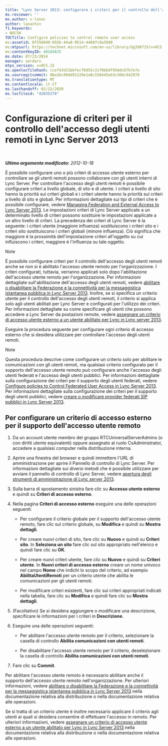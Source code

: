 ```yaml
---
title: "Lync Server 2013: configurare i criteri per il controllo dell'accesso degli utenti remoti"
ms.reviewer: ''
ms.author: v-lanac
author: lanachin
f1.keywords:
- NOCSH
TOCTitle: Configure policies to control remote user access
ms:assetid: 8f556849-692b-44a0-9514-4468fc9a39d0
ms:mtpsurl: https://technet.microsoft.com/en-us/library/Gg398725(v=OCS.15)
ms:contentKeyID: 48184825
ms.date: 07/23/2014
manager: serdars
mtps_version: v=OCS.15
ms.openlocfilehash: ccef43d31b6fecf0d55c31f0b6df958dc67b7e7e
ms.sourcegitcommit: 88a16c09dd91229e1a8c156445eb3c360c942978
ms.translationtype: MT
ms.contentlocale: it-IT
ms.lasthandoff: 02/15/2020
ms.locfileid: "42035278"
---
```

<div data-xmlns="http://www.w3.org/1999/xhtml">

<div class="topic" data-xmlns="http://www.w3.org/1999/xhtml" data-msxsl="urn:schemas-microsoft-com:xslt" data-cs="http://msdn.microsoft.com/">

<div data-asp="http://msdn2.microsoft.com/asp">

# <a name="configure-policies-to-control-remote-user-access-in-lync-server-2013"></a>Configurazione di criteri per il controllo dell'accesso degli utenti remoti in Lync Server 2013

</div>

<div id="mainSection">

<div id="mainBody">

<span> </span>

_**Ultimo argomento modificato:** 2012-10-18_

È possibile configurare uno o più criteri di accesso utente esterno per controllare se gli utenti remoti possono collaborare con gli utenti interni di Lync Server. Per controllare l'accesso degli utenti remoti è possibile configurare criteri a livello globale, di sito e di utente. I criteri a livello di sito hanno la priorità sui criteri globali e i criteri utente hanno la priorità sui criteri a livello di sito e globali. Per informazioni dettagliate sui tipi di criteri che è possibile configurare, vedere [Managing Federation and External Access to Lync Server 2013](lync-server-2013-managing-federation-and-external-access-to-lync-server-2013.md). Le impostazioni criteri di Lync Server applicate a un determinato livello di criteri possono sostituire le impostazioni applicate a un altro livello di criteri. La precedenza dei criteri di Lync Server è la seguente: i criteri utente (maggiore influenza) sostituiscono i criteri sito e i criteri sito sostituiscono i criteri globali (minore influenza). Ciò significa che maggiore è la prossimità dell'impostazione criteri all'oggetto su cui influiscono i criteri, maggiore è l'influenza su tale oggetto.

<div>


> [!NOTE]  
> È possibile configurare criteri per il controllo dell'accesso degli utenti remoti anche se non si è abilitato l'accesso utente remoto per l'organizzazione. I criteri configurati, tuttavia, verranno applicati solo dopo l'abilitazione dell'accesso utente remoto per l'organizzazione. Per informazioni dettagliate sull'abilitazione dell'accesso degli utenti remoti, vedere <A href="lync-server-2013-enable-or-disable-federation-and-public-im-connectivity.md">abilitare o disabilitare la Federazione e la connettività per la messaggistica istantanea pubblica in Lync Server 2013</A>. Inoltre, se si specifica un criterio utente per il controllo dell'accesso degli utenti remoti, il criterio si applica solo agli utenti abilitati per Lync Server e configurati per l'utilizzo dei criteri. Per informazioni dettagliate su come specificare gli utenti che possono accedere a Lync Server da postazioni remote, vedere <A href="lync-server-2013-assign-an-external-user-access-policy-to-a-lync-enabled-user.md">assegnare un criterio di accesso utente esterno a un utente abilitato per Lync in Lync server 2013</A>.



</div>

Eseguire la procedura seguente per configurare ogni criterio di accesso esterno che si desidera utilizzare per controllare l'accesso degli utenti remoti.

<div>


> [!NOTE]  
> Questa procedura descrive come configurare un criterio solo per abilitare le comunicazioni con gli utenti remoti, ma qualsiasi criterio configurato per il supporto dell'accesso utente remoto può configurare anche l'accesso degli utenti federati e l'accesso degli utenti pubblici. Per informazioni dettagliate sulla configurazione dei criteri per il supporto degli utenti federati, vedere <A href="lync-server-2013-configure-policies-to-control-federated-user-access.md">Configure policies to Control Federated User Access in Lync Server 2013</A>. Per informazioni dettagliate sulla configurazione dei criteri per il supporto degli utenti pubblici, vedere <A href="lync-server-2013-create-or-edit-public-sip-federated-providers.md">creare o modificare provider federati SIP pubblici in Lync Server 2013</A>.



</div>

<div>

## <a name="to-configure-an-external-access-policy-to-support-remote-user-access"></a>Per configurare un criterio di accesso esterno per il supporto dell'accesso utente remoto

1.  Da un account utente membro del gruppo RTCUniversalServerAdmins (o con diritti utente equivalenti) oppure assegnato al ruolo CsAdministrator, accedere a qualsiasi computer nella distribuzione interna.

2.  Aprire una finestra del browser e quindi immettere l'URL di amministrazione per aprire il Pannello di controllo di Lync Server. Per informazioni dettagliate sui diversi metodi che è possibile utilizzare per avviare il pannello di controllo di Lync Server, vedere [apertura degli strumenti di amministrazione di Lync server 2013](lync-server-2013-open-lync-server-administrative-tools.md).

3.  Sulla barra di spostamento sinistra fare clic su **Accesso utente esterno** e quindi su **Criteri di accesso esterno**.

4.  Nella pagina **Criteri di accesso esterno** eseguire una delle operazioni seguenti:
    
      - Per configurare il criterio globale per il supporto dell'accesso utente remoto, fare clic sul criterio globale, su **Modifica** e quindi su **Mostra dettagli**.
    
      - Per creare nuovi criteri di sito, fare clic su **Nuovo** e quindi su **Criteri sito**. In **Seleziona un sito** fare clic sul sito appropriato nell'elenco e quindi fare clic su **OK**.
    
      - Per creare nuovi criteri utente, fare clic su **Nuovo** e quindi su **Criteri utente**. In **Nuovi criteri di accesso esterno** creare un nome univoco nel campo **Nome** che indichi lo scopo del criterio, ad esempio **AbilitaUtentiRemoti** per un criterio utente che abilita le comunicazioni per gli utenti remoti.
    
      - Per modificare criteri esistenti, fare clic sui criteri appropriati indicati nella tabella, fare clic su **Modifica** e quindi fare clic su **Mostra dettagli**.

5.  (Facoltativo) Se si desidera aggiungere o modificare una descrizione, specificare le informazioni per i criteri in **Descrizione**.

6.  Eseguire una delle operazioni seguenti:
    
      - Per abilitare l'accesso utente remoto per il criterio, selezionare la casella di controllo **Abilita comunicazioni con utenti remoti**.
    
      - Per disabilitare l'accesso utente remoto per il criterio, deselezionare la casella di controllo **Abilita comunicazioni con utenti remoti**.

7.  Fare clic su **Commit**.

Per abilitare l'accesso utente remoto è necessario abilitare anche il supporto dell'accesso utente remoto nell'organizzazione. Per ulteriori informazioni, vedere [abilitare o disabilitare la Federazione e la connettività per la messaggistica istantanea pubblica in Lync Server 2013](lync-server-2013-enable-or-disable-federation-and-public-im-connectivity.md) nella documentazione relativa alla distribuzione o nella documentazione relativa alle operazioni.

Se si tratta di un criterio utente è inoltre necessario applicare il criterio agli utenti ai quali si desidera consentire di effettuare l'accesso in remoto. Per ulteriori informazioni, vedere [assegnare un criterio di accesso utente esterno a un utente abilitato per Lync in Lync Server 2013](lync-server-2013-assign-an-external-user-access-policy-to-a-lync-enabled-user.md) nella documentazione relativa alla distribuzione o nella documentazione relativa alle operazioni.

</div>

</div>

<span> </span>

</div>

</div>

</div>


